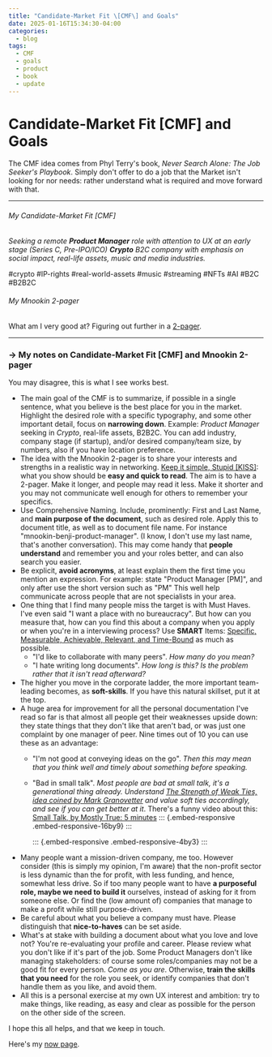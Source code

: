 ```yaml
---
title: "Candidate-Market Fit \[CMF\] and Goals"
date: 2025-01-16T15:34:30-04:00
categories:
  - blog
tags:
  - CMF
  - goals
  - product
  - book
  - update
---
```


Candidate-Market Fit \[CMF\] and Goals
======================================

The CMF idea comes from Phyl Terry\'s book, *Never Search Alone: The Job
Seeker\'s Playbook*. Simply don\'t offer to do a job that the Market
isn\'t looking for nor needs: rather understand what is required and
move forward with that.

------------------------------------------------------------------------

###### My Candidate-Market Fit \[CMF\]

*Seeking a remote **Product Manager** role with attention to UX at an
early stage (Series C, Pre-IPO/ICO) **Crypto** B2C company with emphasis
on social impact, real-life assets, music and media industries.*

\#crypto \#IP-rights \#real-world-assets \#music \#streaming \#NFTs \#AI
\#B2C \#B2B2C

###### My Mnookin 2-pager

What am I very good at? Figuring out further in a
[2-pager](benji--mnookin-product-manager.pdf).

------------------------------------------------------------------------

### → My notes on Candidate-Market Fit \[CMF\] and Mnookin 2-pager

You may disagree, this is what I see works best.

-   The main goal of the CMF is to summarize, if possible in a single
    sentence, what you believe is the best place for you in the market.
    Highlight the desired role with a specific typography, and some
    other important detail, focus on **narrowing down**. Example:
    *Product Manager* seeking in *Crypto*, real-life assets, B2B2C. You
    can add industry, company stage (if startup), and/or desired
    company/team size, by numbers, also if you have location preference.
-   The idea with the Mnookin 2-pager is to share your interests and
    strengths in a realistic way in networking. [Keep it simple, Stupid
    \[KISS\]](https://en.m.wikipedia.org/wiki/KISS_principle): what you
    show should be **easy and quick to read**. The aim is to have a
    2-pager. Make it longer, and people may read it less. Make it
    shorter and you may not communicate well enough for others to
    remember your specifics.
-   Use Comprehensive Naming. Include, prominently: First and Last Name,
    and **main purpose of the document**, such as desired role. Apply
    this to document title, as well as to document file name. For
    instance "mnookin-benji-product-manager". (I know, I don't use my
    last name, that's another conversation). This may come handy that
    **people understand** and remember you and your roles better, and
    can also search you easier.
-   Be explicit, **avoid acronyms**, at least explain them the first
    time you mention an expression. For example: state "Product Manager
    \[PM\]", and only after use the short version such as "PM" This well
    help communicate across people that are not specialists in your
    area.
-   One thing that I find many people miss the target is with Must
    Haves. I've even said "I want a place with no bureaucracy". But how
    can you measure that, how can you find this about a company when you
    apply or when you're in a interviewing process? Use **SMART** Items:
    [Specific, Measurable, Achievable, Relevant, and
    Time-Bound](https://www.atlassian.com/blog/productivity/how-to-write-smart-goals)
    as much as possible.
    -   "I'd like to collaborate with many peers". *How many do you
        mean?*
    -   "I hate writing long documents". *How long is this? Is the
        problem rather that it isn't read afterward?*
-   The higher you move in the corporate ladder, the more important
    team-leading becomes, as **soft-skills**. If you have this natural
    skillset, put it at the top.
-   A huge area for improvement for all the personal documentation I've
    read so far is that almost all people get their weaknesses upside
    down: they state things that they don't like that aren't bad, or was
    just one complaint by one manager of peer. Nine times out of 10 you
    can use these as an advantage:
    -   "I'm not good at conveying ideas on the go". *Then this may mean
        that you think well and timely about something before speaking.*
    -   "Bad in small talk". *Most people are bad at small talk, it's a
        generational thing already. Understand [The Strength of Weak
        Ties, idea coined by Mark
        Granovetter](https://news.stanford.edu/stories/2023/07/strength-weak-ties)
        and value soft ties accordingly, and see if you can get better
        at it*. There\'s a funny video about this: [Small Talk, by
        Mostly True: 5
        minutes](https://www.youtube.com/watch?v=T6r3fswUNSI)
        ::: {.embed-responsive .embed-responsive-16by9}
        :::

        ::: {.embed-responsive .embed-responsive-4by3}
        :::
-   Many people want a mission-driven company, me too. However consider
    (this is simply my opinion, I\'m aware) that the non-profit sector
    is less dynamic than the for profit, with less funding, and hence,
    somewhat less drive. So if too many people want to have **a
    purposeful role, maybe we need to build it** ourselves, instead of
    asking for it from someone else. Or find the (low amount of)
    companies that manage to make a profit while still purpose-driven.
-   Be careful about what you believe a company must have. Please
    distinguish that **nice-to-haves** can be set aside.
-   What's at stake with building a document about what you love and
    love not? You're re-evaluating your profile and career. Please
    review what you don't like if it's part of the job. Some Product
    Managers don't like managing stakeholders: of course some
    roles/companies may not be a good fit for every person. *Come as you
    are*. Otherwise, **train the skills that you need** for the role you
    seek, or identify companies that don't handle them as you like, and
    avoid them.
-   All this is a personal exercise at my own UX interest and ambition:
    try to make things, like reading, as easy and clear as possible for
    the person on the other side of the screen.

I hope this all helps, and that we keep in touch.

Here's my [now page](../now/).

